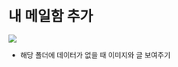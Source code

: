 # 내 메일함 추가

![](https://images.velog.io/images/withcolinsong/post/9f509042-7478-4872-bbc1-8d3ad4e86371/image.png)

- 해당 폴더에 데이터가 없을 때 이미지와 글 보여주기